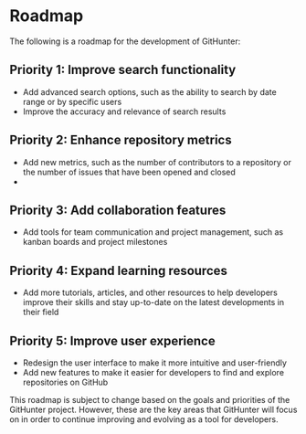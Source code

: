 # Roadmap
The following is a roadmap for the development of GitHunter:

## Priority 1: Improve search functionality
* Add advanced search options, such as the ability to search by date range or by specific users
* Improve the accuracy and relevance of search results

## Priority 2: Enhance repository metrics
* Add new metrics, such as the number of contributors to a repository or the number of issues that have been opened and closed
* 
## Priority 3: Add collaboration features
* Add tools for team communication and project management, such as kanban boards and project milestones

## Priority 4: Expand learning resources
* Add more tutorials, articles, and other resources to help developers improve their skills and stay up-to-date on the latest developments in their field

## Priority 5: Improve user experience
* Redesign the user interface to make it more intuitive and user-friendly
* Add new features to make it easier for developers to find and explore repositories on GitHub

This roadmap is subject to change based on the goals and priorities of the GitHunter project. However, these are the key areas that GitHunter will focus on in order to continue improving and evolving as a tool for developers.
